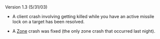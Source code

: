 Version 1.3 (5/31/03)

- A client crash involving getting killed while you have an active missile lock
  on a target has been resolved.

<!-- -->

- A [Zone](../terminology/Zone.md) crash was fixed (the only zone crash that
  occurred last night).


